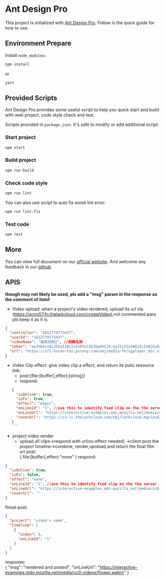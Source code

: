 # Ant Design Pro

This project is initialized with [Ant Design Pro](https://pro.ant.design). Follow is the quick guide for how to use.

## Environment Prepare

Install `node_modules`:

```bash
npm install
```

or

```bash
yarn
```

## Provided Scripts

Ant Design Pro provides some useful script to help you quick start and build with web project, code style check and test.

Scripts provided in `package.json`. It's safe to modify or add additional script:

### Start project

```bash
npm start
```

### Build project

```bash
npm run build
```

### Check code style

```bash
npm run lint
```

You can also use script to auto fix some lint error:

```bash
npm run lint:fix
```

### Test code

```bash
npm test
```

## More

You can view full document on our [official website](https://pro.ant.design). And welcome any feedback in our [github](https://github.com/ant-design/ant-design-pro).

## APIS

**though may not likely be used, pls add a "msg" param in the response as the comment of itslef**

- Video upload: when a project's video rendered, upload its url via (https://qcmt57.fn.thelarkcloud.com/createVideo),not commented para pls keep it as it is.

```json
{
  "controller": "1612779773437",
  "userId": "1612779773437",
  "videoName": "搞笑视频2", //视频名称
  "token": "eyJhbGciOiJIUzI1NiIsInR5cCI6IkpXVCJ9.eyJ1c2VySWQiOiIxNjEyNzc5NzczNDM3IiwiaWF0IjoxNjEyNzgwMDE0fQ.J27ujArwYmr2b7Muv2wI3FEs1YbXO8Ce2llju6dMzjo",
  "url": "https://sf1-hscdn-tos.pstatp.com/obj/media-fe/xgplayer_doc_video/mp4/xgplayer-demo-360p.mp4" //视屏地址
}
```

- Video Clip effect: give video clip a effect, and return its pulic resource link:
  - post:{file:[buffer],effect:[string]}
  - respond:

````json
   {
     "isOnline": true,
     "isFx": true,
     "effect": "magic",
     "onLineId": "1", //use this to identify fxed clip on the the server
     "onLineUrl": "https://interactive-examples.mdn.mozilla.net/media/cc0-videos/flower.webm",
     "coverUrl": "https://s3-lc.thelarkcloud.com/obj/larkcloud-mgcloud/baas/qcmt57/0bb0008f264e7ffb_1613939141653.jpeg"
   }
   ```

````

- project video render
  - upload all clips->respond with url(no effect needed) ->client post the project timeline->combine, render,upoload,and return the final film url post:  
    { file:[buffer],effect:"none" } respond:

```json
{
  "isOnline": true,
  "isFx": false,
  "effect": "none",
  "onLineId": "1", //use this to identify fxed clip on the the server
  "onLineUrl": "https://interactive-examples.mdn.mozilla.net/media/cc0-videos/flower.webm",
  "coverUrl": ""
}
```

finnal post:

```json
{
  "project": "video's name",
  "timeline": [
    {
      "index": 0,
      "onLineId": "1"
    }
  ]
}
```

response:  
 { "msg": "rendered and posted", "onLineUrl": "https://interactive-examples.mdn.mozilla.net/media/cc0-videos/flower.webm" }
